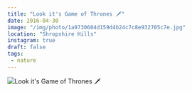 ```yaml
---
title: "Look it's Game of Thrones 🗡"
date: 2016-04-30
image: "/img/photo/1a9730604d159d4b24c7c8e932705c7e.jpg"
location: "Shropshire Hills"
instagram: true
draft: false
tags:
 - nature
---
```


![Look it's Game of Thrones 🗡](/img/photo/1a9730604d159d4b24c7c8e932705c7e.jpg)
